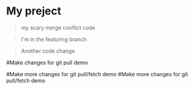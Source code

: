 # My preject

> my scary merge conflict code

> I'm in the featuring branch

> Another code change

#Make changes for git pull demo

#Make more changes for git pull/fetch demo
#Make more changes for git pull/fetch demo

